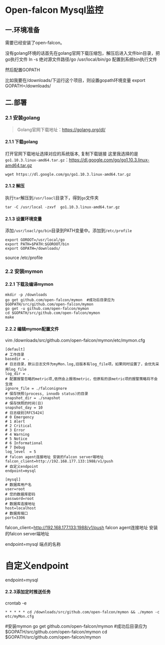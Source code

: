 # Open-falcon Mysql监控

## 一.环境准备
需要已经安装了open-falcon。

没有golang环境的话首先在golang官网下载压缩包，解压后进入文件bin目录，把go执行文件 ln -s 绝对源文件路径/go /usr/local/bin/go 配置到系统bin执行文件

然后配置GOPATH

比如我要在/downloads/下运行这个项目，则设置gopath环境变量
export GOPATH=/downloads/

## 二.部署

### 2.1 安装golang

> Golang官网下载地址：https://golang.org/dl/

####  2.1.1 下载golang

打开官网下载地址选择对应的系统版本, 复制下载链接
这里我选择的是
`go1.10.3.linux-amd64.tar.gz`：https://dl.google.com/go/go1.10.3.linux-amd64.tar.gz

```
wget https://dl.google.com/go/go1.10.3.linux-amd64.tar.gz
```

#### 2.1.2 解压

执行`tar`解压到`/usr/loacl`目录下，得到`go`文件夹

```
tar -C /usr/local -zxvf  go1.10.3.linux-amd64.tar.gz
```

#### 2.1.3 设置环境变量

添加`/usr/loacl/go/bin`目录到PATH变量中。添加到`/etc/profile` 

```
export GOROOT=/usr/local/go
export PATH=$PATH:$GOROOT/bin
export GOPATH=/downloads/
```

source /etc/profile

### 2.2 安装mymon

#### 2.2.1 下载及编译mymon

```
mkdir -p /downloads
go get github.com/open-falcon/mymon  #成功后目录应为$GOPATH/src/github.com/open-falcon/mymon
go get -u github.com/open-falcon/mymon
cd $GOPATH/src/github.com/open-falcon/mymon
make
```

#### 2.2.2 编辑mymon配置文件

vim /downloads/src/github.com/open-falcon/mymon/etc/mymon.cfg

```
[default]
# 工作目录
basedir = .
# 日志目录，默认日志文件为myMon.log,旧版本有log_file项，如果同时设置了，会优先采用log_file
log_dir = .
# 配置报警忽略的metric项,依然会上报改metric，但原有的该metric项的报警策略将不会生效
ignore_file = ./falconignore
# 保存快照(process, innodb status)的目录
snapshot_dir = ./snapshot
# 保存快照的时间(日)
snapshot_day = 10
# 日志级别[RFC5424]
# 0 Emergency
# 1 Alert
# 2 Critical
# 3 Error
# 4 Warning
# 5 Notice
# 6 Informational
# 7 Debug
log_level  = 5
# falcon agent连接地址 安装的falcon server端地址
falcon_client=http://192.168.177.133:1988/v1/push
# 自定义endpoint
endpoint=mysql

[mysql]
# 数据库用户名
user=root
# 您的数据库密码
password=root
# 数据库连接地址
host=localhost
# 数据库端口
port=3306
```

falcon_client=http://192.168.177.133:1988/v1/push  falcon agent连接地址 安装的falcon server端地址

endpoint=mysql 端点的名称



# 自定义endpoint
endpoint=mysql

#### 2.2.3添加定时推送任务

crontab -e

```
* * * * * cd /downloads/src/github.com/open-falcon/mymon && ./mymon -c etc/myMon.cfg
```

#安装mymon
go get github.com/open-falcon/mymon  #成功后目录应为$GOPATH/src/github.com/open-falcon/mymon
cd $GOPATH/src/github.com/open-falcon/mymon

